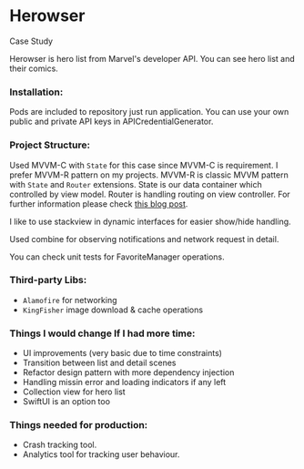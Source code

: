 # Herowser
Case Study

Herowser is hero list from Marvel's developer API. You can see hero list and their comics.  

### Installation:
Pods are included to repository just run application. You can use your own public and private API keys in APICredentialGenerator.

### Project Structure:
Used MVVM-C with `State` for this case since MVVM-C is requirement. I prefer MVVM-R pattern on my projects. MVVM-R is classic MVVM pattern with `State` and `Router` extensions. State is our data container which controlled by view model. Router is handling routing on view controller. For further information please check [this blog post](https://medium.com/commencis/using-redux-with-mvvm-on-ios-18212454d676). 

I like to use stackview in dynamic interfaces for easier show/hide handling.

Used combine for observing notifications and network request in detail.

You can check unit tests for FavoriteManager operations.

### Third-party Libs:
- `Alamofire` for networking
- `KingFisher` image download & cache operations

### Things I would change If I had more time:
- UI improvements (very basic due to time constraints)
- Transition between list and detail scenes
- Refactor design pattern with more dependency injection
- Handling missin error and loading indicators if any left 
- Collection view for hero list
- SwiftUI is an option too

### Things needed for production:
- Crash tracking tool.
- Analytics tool for tracking user behaviour.
